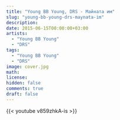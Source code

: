 ```yaml
---
title: "Young BB Young, DRS - Майната им"
slug: "young-bb-young-drs-maynata-im"
description: 
date: 2015-06-15T00:00:00+03:00
artists:
  - "Young BB Young"
  - "DRS"
tags:
  - "Young BB Young"
  - "DRS"
image: cover.jpg
math: 
license: 
hidden: false
comments: true
draft: false
---
```


{{< youtube v859zhkA-is >}}
